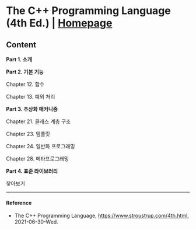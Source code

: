 # The C++ Programming Language (4th Ed.) | [Homepage](https://www.stroustrup.com/4th.html)

## Content

**Part 1. 소개**

**Part 2. 기본 기능**

Chapter 12. 함수

Chapter 13. 예외 처리

**Part 3. 추상화 매커니증**

Chapter 21. 클래스 계층 구조

Chapter 23. 템플릿

Chapter 24. 일반화 프로그래밍

Chapter 28. 메타프로그래밍

**Part 4. 표준 라이브러리**

찾아보기

----------

#### Reference
- The C++ Programming Language, https://www.stroustrup.com/4th.html, 2021-06-30-Wed.
